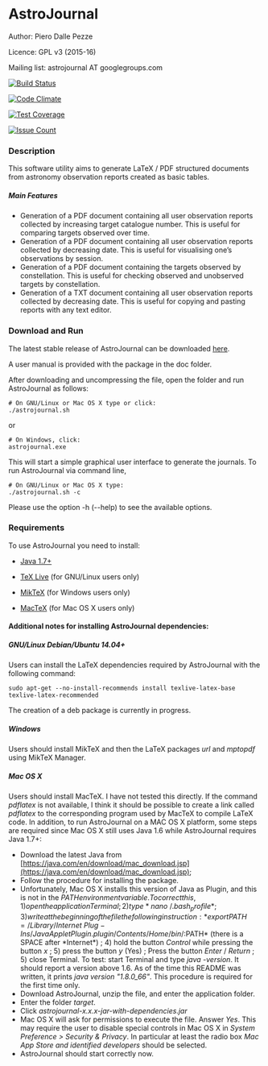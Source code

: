 
# AstroJournal

Author: Piero Dalle Pezze

Licence: GPL v3 (2015-16)

Mailing list: astrojournal AT googlegroups.com

[![Build Status](https://travis-ci.org/pdp10/AstroJournal.svg?branch=master)](https://travis-ci.org/pdp10/AstroJournal)

[![Code Climate](https://codeclimate.com/github/pdp10/AstroJournal/badges/gpa.svg)](https://codeclimate.com/github/pdp10/AstroJournal)

[![Test Coverage](https://codeclimate.com/github/pdp10/AstroJournal/badges/coverage.svg)](https://codeclimate.com/github/pdp10/AstroJournal/coverage)

[![Issue Count](https://codeclimate.com/github/pdp10/AstroJournal/badges/issue_count.svg)](https://codeclimate.com/github/pdp10/AstroJournal)


### Description
This software utility aims to generate LaTeX / PDF structured documents from astronomy observation reports created as basic tables.

##### Main Features
- Generation of a PDF document containing all user observation reports collected by increasing target catalogue number. This is useful for comparing targets observed over time.
- Generation of a PDF document containing all user observation reports collected by decreasing date. This is useful for visualising one’s observations by session.
- Generation of a PDF document containing the targets observed by constellation. This is useful for checking observed and unobserved targets by constellation.
- Generation of a TXT document containing all user observation reports collected by decreasing date. This is useful for copying and pasting reports with any text editor.

### Download and Run
The latest stable release of AstroJournal can be downloaded [here](https://github.com/pdp10/AstroJournal/releases/latest). 

A user manual is provided with the package in the doc folder.

After downloading and uncompressing the file, open the folder and run AstroJournal as follows:
```
# On GNU/Linux or Mac OS X type or click:
./astrojournal.sh
```
or 
```
# On Windows, click:
astrojournal.exe
```
This will start a simple graphical user interface to generate the journals. To run AstroJournal via command line, 
```
# On GNU/Linux or Mac OS X type:
./astrojournal.sh -c
```
Please use the option -h (--help) to see the available options.


### Requirements
To use AstroJournal you need to install:

- [Java 1.7+](https://java.com/en/download/)

- [TeX Live](http://www.tug.org/texlive/) (for GNU/Linux users only)
 
- [MikTeX](http://miktex.org/download) (for Windows users only)

- [MacTeX](https://tug.org/mactex/) (for Mac OS X users only)


#### Additional notes for installing AstroJournal dependencies:

##### GNU/Linux Debian/Ubuntu 14.04+
Users can install the LaTeX dependencies required by AstroJournal with the following command:
```
sudo apt-get --no-install-recommends install texlive-latex-base texlive-latex-recommended
```
The creation of a deb package is currently in progress.

##### Windows
Users should install MikTeX and then the LaTeX packages *url* and *mptopdf* using MikTeX Manager.

##### Mac OS X
Users should install MacTeX. I have not tested this directly. If the command *pdflatex* is not available, I think it should be possible to create a link called *pdflatex* to the corresponding program used by MacTeX to compile LaTeX code.
In addition, to run AstroJournal on a MAC OS X platform, some steps are required since Mac OS X still uses Java 1.6 while AstroJournal requires Java 1.7+: 
- Download the latest Java from [https://java.com/en/download/mac_download.jsp](https://java.com/en/download/mac_download.jsp);
- Follow the procedure for installing the package.
- Unfortunately, Mac OS X installs this version of Java as Plugin, and this is not in the $PATH environment variable.
To correct this, 1) open the application Terminal; 2) type *nano ~/.bash_profile* ; 3) write at the beginning of the file the following instruction: *export PATH=/Library/Internet\ Plug-Ins/JavaAppletPlugin.plugin/Contents/Home/bin/:$PATH* (there is a SPACE after *Internet\*) ; 4) hold the button *Control* while pressing the button *x* ; 5) press the button *y* (Yes) ; Press the button *Enter* / *Return* ; 5) close Terminal. To test: start Terminal and type *java -version*. It should report a version above 1.6. As of the time this README was written, it prints *java version "1.8.0_66"*. This procedure is required for the first time only. 
- Download AstroJournal, unzip the file, and enter the application folder.
- Enter the folder *target*. 
- Click *astrojournal-x.x.x-jar-with-dependencies.jar*
- Mac OS X will ask for permissions to execute the file. Answer *Yes*. This may require the user to disable special controls in Mac OS X in *System Preference > Security & Privacy*. In particular at least the radio box *Mac App Store and identified developers* should be selected. 
- AstroJournal should start correctly now. 

